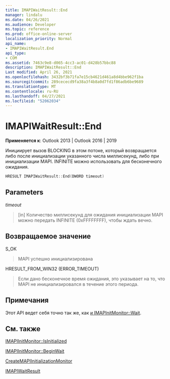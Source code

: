 ```yaml
---
title: IMAPIWaitResult::End
manager: lindalu
ms.date: 04/26/2021
ms.audience: Developer
ms.topic: reference
ms.prod: office-online-server
localization_priority: Normal
api_name:
- IMAPIWaitResult.End
api_type:
- COM
ms.assetid: 7463c9e8-d065-4cc3-ac01-d428b57bbc88
description: IMAPIWaitResult::End
Last modified: April 26, 2021
ms.openlocfilehash: 3432bf3b71fa7e15cb4621d461a8d4bbe962f1ba
ms.sourcegitcommit: 289cececd9fa38a3f4b8a0d7fd1f86adb6be9689
ms.translationtype: MT
ms.contentlocale: ru-RU
ms.lasthandoff: 04/27/2021
ms.locfileid: "52062034"
---
```

# <a name="imapiwaitresultend"></a>IMAPIWaitResult::End
  
**Применяется к**: Outlook 2013 | Outlook 2016 | 2019

Инициирует вызов BLOCKING в этом потоке, который возвращается либо после инициализации указанного числа миллисекунд, либо при инициализации MAPI. INFINITE можно использовать для бесконечного ожидания.

```cpp
HRESULT IMAPIWaitResult::End(DWORD timeout)
```

## <a name="parameters"></a>Parameters

_timeout_
> [in] Количество миллисекунд для ожидания инициализации MAPI можно передать INFINITE (0xFFFFFFFF), чтобы ждать вечно.

## <a name="return-value"></a>Возвращаемое значение

S_OK
> MAPI успешно инициализирована

HRESULT_FROM_WIN32 (ERROR_TIMEOUT)
> Если дано бесконечное время ожидания, это указывает на то, что MAPI не инициализировался в течение этого периода.

## <a name="remarks"></a>Примечания
Этот API ведет себя точно так же, как [и IMAPInitMonitor::Wait](imapiinitmonitor-wait.md).
  
## <a name="see-also"></a>См. также

[IMAPIInitMonitor::IsInitialized](imapiinitmonitor-isinitialized.md)

[IMAPIInitMonitor::BeginWait](imapiinitmonitor-beginwait.md)

[CreateMAPIInitializationMonitor](createmapiinitializationmonitor.md)

[IMAPIWaitResult](imapiwaitresultiunknown.md)
